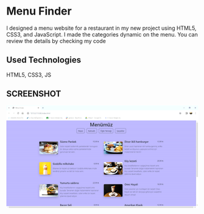 <h1> Menu Finder</h1>

I designed a menu website for a restaurant in my new project using HTML5, CSS3, and JavaScript. I made the categories dynamic on the menu. You can review the details by checking my code

<h2> Used Technologies </h2>

HTML5, CSS3, JS

<h2> SCREENSHOT </h2>

![](ezgif.com-video-to-gif-converted.gif)


